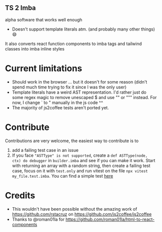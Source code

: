 ## TS 2 Imba
alpha software that works well enough

- Doesn't support template literals atm. (and probably many other things) 😄 

It also converts react function components to imba tags and tailwind classes into imba inline styles

# Current limitations
- Should work in the browser ... but it doesn't for some reason (didn't spend much time trying to fix it since I was the only user)
- Template literals have a weird AST representation. I'd rather just do some regex magic to remove unescaped $ and use "" or  """ instead. For now, I change ` to " manually in the js code ^^
- The majority of js2coffee tests aren't ported yet. 

# Contribute
Contributions are very welcome, the easiest way to contribute is to 
1. add a failing test case in an issue
2. If you face `"ASTType" is not supported`, create a `def ASTType(node, ctx) do debugger` in `builder.imba` and see if you can make it work. Start with returning an array with a random string, then create a failing test case, focus on it with `test.only` and run vitest on the file `npx vitest my_file.test.imba`. You can find a simple test [here](https://github.com/haikyuu/ts2imba/blob/main/src/tests/advanced/exportNamed.test.imba)
# Credits
- This wouldn't have been possible without the amazing work of https://github.com/rstacruz on https://github.com/js2coffee/js2coffee
- Thanks to @roman01la for https://github.com/roman01la/html-to-react-components